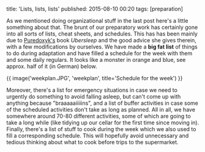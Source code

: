 title: 'Lists, lists, lists'
published: 2015-08-10 00:20
tags: [preparation]

As we mentioned doing organizational stuff in the last post here's a little something about that.
The brunt of our preparatory work has certainly gone into all sorts of lists, cheat sheets, and 
schedules. This has has been mainly due to [Puredoxyk's](http://www.puredoxyk.com/) book
*Ubersleep* and the good advice she gives therein, with a few modifications by ourselves. We have
made a **big fat list** of things to do during adaptation and have filled a schedule for the 
week with them and some daily regulars. It looks like a monster in orange and blue, see approx. 
half of it (in German) below.

{{ image('weekplan.JPG', 'weekplan', title='Schedule for the week') }}

Moreover, there's a list for emergency situations in case we need to urgently do something to 
avoid falling asleep, but can't come up with anything because "braaaaaiiiiins", and a list of 
buffer activities in case some of the scheduled activities don't take as long as planned. All in 
all, we have somewhere around 70-80 different activities, some of which are going to take a long 
while (like tidying up our cellar for the first time since moving in). Finally, there's a list 
of stuff to cook during the week which we also used to fill a corresponding schedule. This will
hopefully avoid unnecessary and tedious thinking about what to cook before trips to the supermarket.
